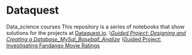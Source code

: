 # Dataquest
Data_science courses
This repository is a series of notebooks that show solutions for the projects at [Dataquest.io](https://www.dataquest.io/).
 \\*[Guided Project: Designing and Creating a Database_MySql_Baseball_Analize](https://github.com/NeznaikanaLune/Dataquest/tree/master/M11_Designing%20and%20Creating%20a%20Database_Baseball%20match%20analize)
 \\*[Guided Project: Investigating Fandango Movie Ratings](https://github.com/NeznaikanaLune/Dataquest/tree/master/M13_InvestigatingFandangoRating)
